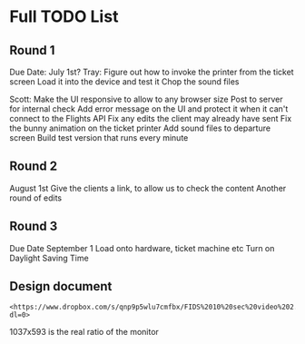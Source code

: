 # Full TODO List

## Round 1

Due Date: July 1st?
Tray:
Figure out how to invoke the printer from the ticket screen
Load it into the device and test it
Chop the sound files

Scott:
Make the UI responsive to allow to any browser size
Post to server for internal check
Add error message on the UI and protect it when it can't connect to the Flights API
Fix any edits the client may already have sent
Fix the bunny animation on the ticket printer
Add sound files to departure screen
Build test version that runs every minute

## Round 2

August 1st
Give the clients a link, to allow us to check the content
Another round of edits

## Round 3

Due Date September 1
Load onto hardware, ticket machine etc
Turn on Daylight Saving Time

## Design document

    <https://www.dropbox.com/s/qnp9p5wlu7cmfbx/FIDS%2010%20sec%20video%202.13.20.mov?dl=0>

1037x593 is the real ratio of the monitor
